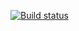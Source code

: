 [![Build status](https://ci.appveyor.com/api/projects/status/mgjbams9laojtlci?svg=true)](https://ci.appveyor.com/project/AnyaVrn/hwselenide)
